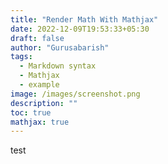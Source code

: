 ```yaml
---
title: "Render Math With Mathjax"
date: 2022-12-09T19:53:33+05:30
draft: false
author: "Gurusabarish"
tags:
  - Markdown syntax
  - Mathjax
  - example
image: /images/screenshot.png
description: ""
toc: true
mathjax: true
---
```

test
